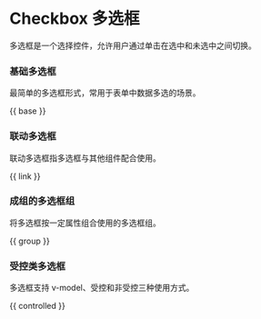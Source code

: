 # Checkbox 多选框

多选框是一个选择控件，允许用户通过单击在选中和未选中之间切换。

### 基础多选框

最简单的多选框形式，常用于表单中数据多选的场景。

{{ base }}

### 联动多选框

联动多选框指多选框与其他组件配合使用。

{{ link }}

### 成组的多选框组

将多选框按一定属性组合使用的多选框组。

{{ group }}

### 受控类多选框

多选框支持 v-model、受控和非受控三种使用方式。

{{ controlled }}
